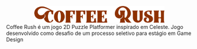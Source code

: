 <div align="center">
    <img src="Coffee Rush Logo.png" width=70%">
</div>
Coffee Rush é um jogo 2D Puzzle Platformer inspirado em Celeste. Jogo desenvolvido como desafio de um processo seletivo para estágio em Game Design
